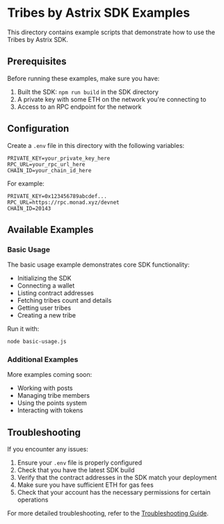 # Tribes by Astrix SDK Examples

This directory contains example scripts that demonstrate how to use the Tribes by Astrix SDK.

## Prerequisites

Before running these examples, make sure you have:

1. Built the SDK: `npm run build` in the SDK directory
2. A private key with some ETH on the network you're connecting to
3. Access to an RPC endpoint for the network

## Configuration

Create a `.env` file in this directory with the following variables:

```
PRIVATE_KEY=your_private_key_here
RPC_URL=your_rpc_url_here
CHAIN_ID=your_chain_id_here
```

For example:

```
PRIVATE_KEY=0x123456789abcdef...
RPC_URL=https://rpc.monad.xyz/devnet
CHAIN_ID=20143
```

## Available Examples

### Basic Usage

The basic usage example demonstrates core SDK functionality:

- Initializing the SDK
- Connecting a wallet
- Listing contract addresses
- Fetching tribes count and details
- Getting user tribes
- Creating a new tribe

Run it with:

```bash
node basic-usage.js
```

### Additional Examples

More examples coming soon:

- Working with posts
- Managing tribe members
- Using the points system
- Interacting with tokens

## Troubleshooting

If you encounter any issues:

1. Ensure your `.env` file is properly configured
2. Check that you have the latest SDK build
3. Verify that the contract addresses in the SDK match your deployment
4. Make sure you have sufficient ETH for gas fees
5. Check that your account has the necessary permissions for certain operations

For more detailed troubleshooting, refer to the [Troubleshooting Guide](../../docs/TROUBLESHOOTING.md). 
